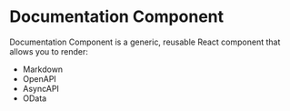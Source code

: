 # Documentation Component

Documentation Component is a generic, reusable React component that allows you to render:
- Markdown
- OpenAPI
- AsyncAPI
- OData